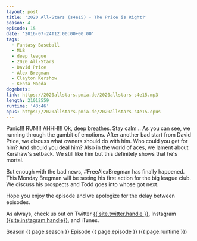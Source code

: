 ```yaml
---
layout: post
title: '2020 All-Stars (s4e15) - The Price is Right?'
season: 4
episode: 15
date: '2016-07-24T12:00:00+00:00'
tags:
  - Fantasy Baseball
  - MLB
  - deep league
  - 2020 All-Stars
  - David Price
  - Alex Bregman
  - Clayton Kershow
  - Kenta Maeda
dogebets:
link: https://2020allstars.pmia.de/2020allstars-s4e15.mp3
length: 21012559
runtime: '43:46'
opus: https://2020allstars.pmia.de/2020allstars-s4e15.opus
---
```

Panic!!! RUN!!! AHHH!!!  Ok, deep breathes.  Stay calm... As you can see, we running through the gambit of emotions.  After another bad start from David Price, we discuss what owners should do with him.  Who could you get for him?  And should you deal him?  Also in the world of aces, we lament about Kershaw's setback.  We still like him but this definitely shows that he's mortal.  

But enough with the bad news, #FreeAlexBregman has finally happened.  This Monday Bregman will be seeing his first action for the big league club.  We discuss his prospects and Todd goes into whose got next.  

Hope you enjoy the episode and we apologize for the delay between episodes.  

As always, check us out on Twitter [{{ site.twitter.handle }}]({{site.twitter.url}}), Instagram [{{site.instagram.handle}}]({{site.instagram.url}}), and iTunes.  

Season {{ page.season }} Episode {{ page.episode }} ({{ page.runtime }})  
